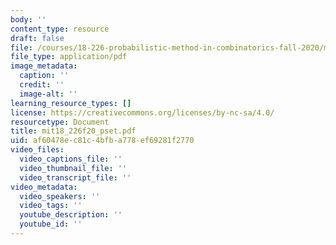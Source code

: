 ```yaml
---
body: ''
content_type: resource
draft: false
file: /courses/18-226-probabilistic-method-in-combinatorics-fall-2020/mit18_226f20_pset2.pdf
file_type: application/pdf
image_metadata:
  caption: ''
  credit: ''
  image-alt: ''
learning_resource_types: []
license: https://creativecommons.org/licenses/by-nc-sa/4.0/
resourcetype: Document
title: mit18_226f20_pset.pdf
uid: af60478e-c81c-4bfb-a778-ef69281f2770
video_files:
  video_captions_file: ''
  video_thumbnail_file: ''
  video_transcript_file: ''
video_metadata:
  video_speakers: ''
  video_tags: ''
  youtube_description: ''
  youtube_id: ''
---
```

